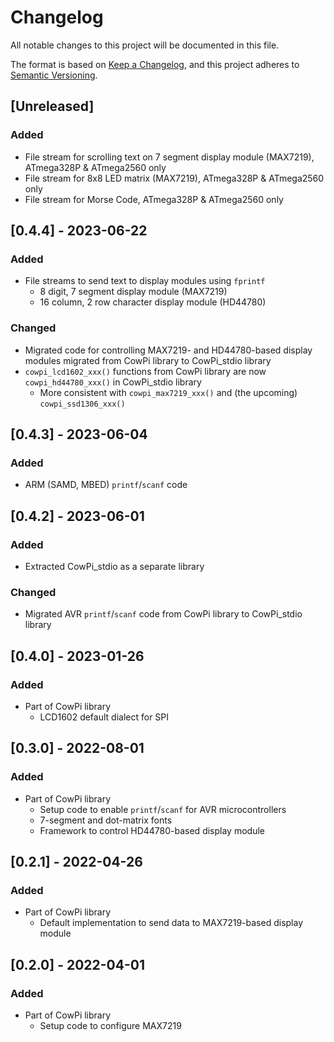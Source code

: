 # Changelog

All notable changes to this project will be documented in this file.

The format is based on [Keep a Changelog](https://keepachangelog.com/en/1.0.0/),
and this project adheres to
[Semantic Versioning](https://semver.org/spec/v2.0.0.html).

<!--

## [major.minor.patch] - yyyy-mm-dd

-->

<!--
- `Added` for new features.
- `Changed` for changes in existing functionality.
- `Deprecated` for soon-to-be removed features.
- `Removed` for now removed features.
- `Fixed` for any bug fixes.
- `Security` in case of vulnerabilities.
-->

<!--
## [TODO]
- Update keywords.txt
- Add conformity for PlatformIO: `include/`, `library.json`
- Code for controlling SSD1306-based display modules
- File stream for OLED matrix (SSD1306)
- File stream for arbitrary Arduino Stream
- File stream for arbitrary UART
- Fix printf on Nano 33 BLE
- Fix hardware I2C on simulator (works fine on actual hardware)
- Code for chained MAX7219 modules
- Stderr to morse code
- tweak configuration code
- port to Raspberry Pi Pico SDK framework
- Buffer timer for RP2040, ATmega4809, SAMD21, nRF52840
- Rename stdio setup
-->

## [Unreleased]

### Added

- File stream for scrolling text on 7 segment display module (MAX7219), ATmega328P & ATmega2560 only
- File stream for 8x8 LED matrix (MAX7219), ATmega328P & ATmega2560 only
- File stream for Morse Code, ATmega328P & ATmega2560 only

## [0.4.4] - 2023-06-22

### Added

- File streams to send text to display modules using `fprintf`
  - 8 digit, 7 segment display module (MAX7219)
  - 16 column, 2 row character display module (HD44780)

### Changed

- Migrated code for controlling MAX7219- and HD44780-based display modules migrated from CowPi library to CowPi_stdio library
- `cowpi_lcd1602_xxx()` functions from CowPi library are now `cowpi_hd44780_xxx()` in CowPi_stdio library
  - More consistent with `cowpi_max7219_xxx()` and (the upcoming) `cowpi_ssd1306_xxx()`

## [0.4.3] - 2023-06-04

### Added

- ARM (SAMD, MBED) `printf`/`scanf` code

## [0.4.2] - 2023-06-01

### Added

- Extracted CowPi_stdio as a separate library

### Changed

- Migrated AVR `printf`/`scanf` code from CowPi library to CowPi_stdio library

## [0.4.0] - 2023-01-26

### Added

- Part of CowPi library
    - LCD1602 default dialect for SPI

## [0.3.0] - 2022-08-01

### Added

- Part of CowPi library
    - Setup code to enable `printf`/`scanf` for AVR microcontrollers
    - 7-segment and dot-matrix fonts
    - Framework to control HD44780-based display module

## [0.2.1] - 2022-04-26

### Added

- Part of CowPi library
    - Default implementation to send data to MAX7219-based display module

## [0.2.0] - 2022-04-01

### Added

- Part of CowPi library
    - Setup code to configure MAX7219